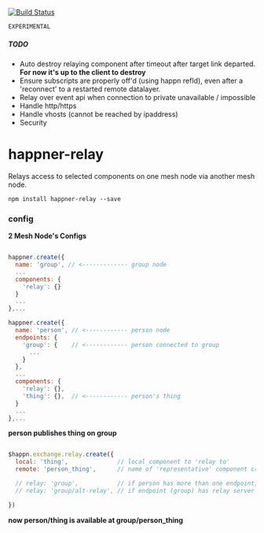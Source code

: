 [![Build Status](https://travis-ci.org/happner/happner-relay.svg?branch=master)](https://travis-ci.org/happner/happner-relay)

`EXPERIMENTAL`

##### TODO

* Auto destroy relaying component after timeout after target link departed. __For now it's up to the client to destroy__
* Ensure subscripts are properly off'd (using happn refId), even after a 'reconnect' to a restarted remote datalayer.
* Relay over event api when connection to private unavailable / impossible
* Handle http/https
* Handle vhosts (cannot be reached by ipaddress)
* Security


# happner-relay

Relays access to selected components on one mesh node via another mesh node.

`npm install happner-relay --save`

### config

__2 Mesh Node's Configs__

```javascript

happner.create({
  name: 'group', // <------------- group node
  ...
  components: {
    'relay': {}
  }
  ...
},...

happner.create({
  name: 'person', // <------------ person node
  endpoints: {
    'group': {    // <------------ person connected to group
      ...
    }
  },
  ...
  components: {
    'relay': {},
    'thing': {},  // <------------ person's thing
  }
  ...
},...

```

__person publishes thing on group__

```javascript

$happn.exchange.relay.create({
  local: 'thing',              // local component to 'relay to'
  remote: 'person_thing',      // name of 'representative' component created on group node that relays to 'thing'

  // relay: 'group',           // if person has more than one endpoint, then specify
  // relay: 'group/alt-relay', // if endpoint (group) has relay server component with alternate name

})

```

__now person/thing is available at group/person_thing__

